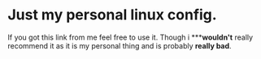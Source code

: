 # Just my personal linux config.
If you got this link from me feel free to use it.
Though i *****wouldn't** really recommend it as it is my personal thing and is probably **really bad**.
